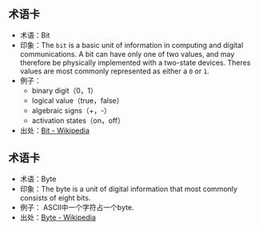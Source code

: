 
## 术语卡
- 术语：Bit
- 印象：The `bit` is a basic unit of information in computing and digital communications. A bit can have only one of two values, and may therefore be physically implemented with a two-state devices. Theres values are most commonly represented as either a `0` or `1`.
- 例子：
	- binary digit（0，1） 
	- logical value（true，false）
	- algebraic signs（+，-）
	- activation states（on，off）
- 出处：[Bit - Wikipedia][1]

## 术语卡
- 术语：Byte
- 印象：The byte is a unit of digital information that most commonly consists of eight bits.
- 例子： ASCII中一个字符占一个byte.
- 出处：[Byte - Wikipedia][2]

[1]:	https://en.wikipedia.org/wiki/Bit
[2]:	https://en.wikipedia.org/wiki/Byte